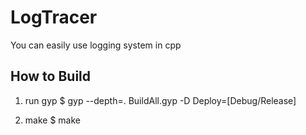 # LogTracer
You can easily use logging system in cpp

## How to Build

1. run gyp
    $ gyp --depth=. BuildAll.gyp -D Deploy=[Debug/Release]

2. make
    $ make
